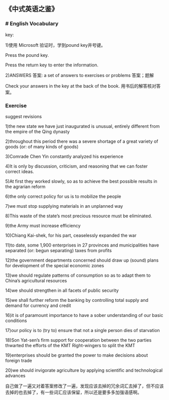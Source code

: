 ## 《中式英语之鉴》

### **# English Vocabulary**

key:

1)使用 Microsoft 验证时，学到pound key井号键。 

Press the pound key.

Press the return key to enter the information. 

2)ANSWERS 答案: a set of answers to exercises or problems 答案；题解

Check your answers in the key at the back of the book. 用书后的解答核对答案。

### Exercise

suggest revisions

1)the new state we have just inaugurated is unusual, entirely different from the empire of the Qing dynasty

2)throughout this period there was a severe shortage of a great variety of goods (or: of many kinds of goods)

3)Comrade Chen Yin constantly analyzed his experience

4)It is only by discussion, criticism, and reasoning that we can foster correct ideas.

5)At first they worked slowly, so as to achieve the best possible results in the agrarian reform

6)the only correct policy for us is to mobilize the people

7)we must stop supplying materials in an unplanned way

8)This waste of the state’s most precious resource must be eliminated.

9)the Army must increase efficiency

10)Chiang Kai-shek, for his part, ceaselessly expanded the war

11)to date, some 1,900 enterprises in 27 provinces and municipalities have separated (or: begun separating) taxes from profits

12)the government departments concerned should draw up (sound) plans for development of the special economic zones

13)we should regulate patterns of consumption so as to adapt them to China’s agricultural resources

14)we should strengthen in all facets of public security

15)we shall further reform the banking by controlling total supply and demand for currency and credit

16)it is of paramount importance to have a sober understanding of our basic conditions

17)our policy is to (try to) ensure that not a single person dies of starvation

18)Son Yat-sen’s firm support for cooperation between the two parties thwarted the efforts of the KMT Right-wingers to split the KMT

19)enterprises should be granted the power to make decisions about foreign trade

20)we should invigorate agriculture by applying scientific and technological advances

自己做了一遍又对着答案修改了一遍，发现应该去掉的冗余词汇去掉了，但不应该去掉的也去掉了，有一些词汇应该保留，所以还是要多多加强语感啊。